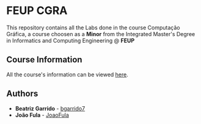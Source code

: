 # FEUP CGRA

This repository contains all the Labs done in the course Computação Gráfica, a course choosen as a **Minor** from the Integrated Master's Degree in Informatics and Computing Engineering @ **FEUP**

## Course Information

All the course's information can be viewed [here](https://sigarra.up.pt/feup/pt/ucurr_geral.ficha_uc_view?pv_ocorrencia_id=419996).


## Authors

* **Beatriz Garrido** - [bgarrido7](https://github.com/bgarrido7)
* **João Fula** - [JoaoFula](https://github.com/JoaoFula)
